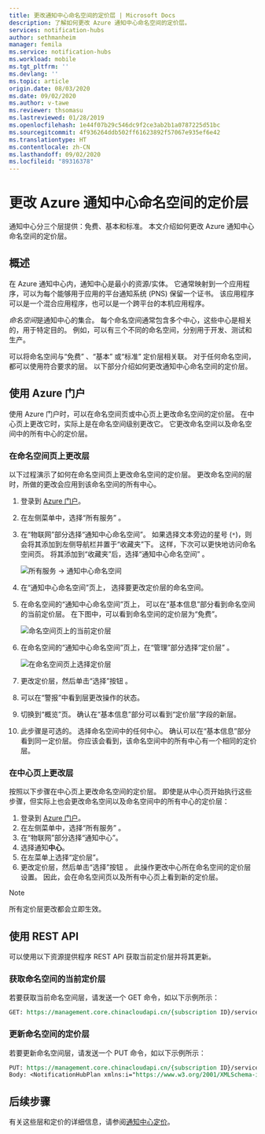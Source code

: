 ```yaml
---
title: 更改通知中心命名空间的定价层 | Microsoft Docs
description: 了解如何更改 Azure 通知中心命名空间的定价层。
services: notification-hubs
author: sethmanheim
manager: femila
ms.service: notification-hubs
ms.workload: mobile
ms.tgt_pltfrm: ''
ms.devlang: ''
ms.topic: article
origin.date: 08/03/2020
ms.date: 09/02/2020
ms.author: v-tawe
ms.reviewer: thsomasu
ms.lastreviewed: 01/28/2019
ms.openlocfilehash: 1e44f07b29c546dc9f2ce3ab2b1a0787225d51bc
ms.sourcegitcommit: 4f936264ddb502ff61623892f57067e935ef6e42
ms.translationtype: HT
ms.contentlocale: zh-CN
ms.lasthandoff: 09/02/2020
ms.locfileid: "89316378"
---
```

# <a name="change-pricing-tier-of-an-azure-notification-hubs-namespace"></a>更改 Azure 通知中心命名空间的定价层

通知中心分三个层提供：免费、基本和标准。    本文介绍如何更改 Azure 通知中心命名空间的定价层。

## <a name="overview"></a>概述

在 Azure 通知中心内，通知中心是最小的资源/实体。 它通常映射到一个应用程序，可以为每个能够用于应用的平台通知系统 (PNS) 保留一个证书。 该应用程序可以是一个混合应用程序，也可以是一个跨平台的本机应用程序。

*命名空间*是通知中心的集合。 每个命名空间通常包含多个中心，这些中心是相关的，用于特定目的。 例如，可以有三个不同的命名空间，分别用于开发、测试和生产。

可以将命名空间与“免费”  、“基本”  或“标准”  定价层相关联。 对于任何命名空间，都可以使用符合要求的层。 以下部分介绍如何更改通知中心命名空间的定价层。

## <a name="use-azure-portal"></a>使用 Azure 门户

使用 Azure 门户时，可以在命名空间页或中心页上更改命名空间的定价层。 在中心页上更改它时，实际上是在命名空间级别更改它。 它更改命名空间以及命名空间中的所有中心的定价层。

### <a name="change-tier-on-the-namespace-page"></a>在命名空间页上更改层

以下过程演示了如何在命名空间页上更改命名空间的定价层。 更改命名空间的层时，所做的更改会应用到该命名空间的所有中心。

1. 登录到 [Azure 门户](https://portal.azure.cn)。
2. 在左侧菜单中，选择“所有服务”  。
3. 在“物联网”部分选择“通知中心命名空间”。   如果选择文本旁边的星号 (`*`)，则会将其添加到左侧导航栏并置于“收藏夹”下。 这样，下次可以更快地访问命名空间页。 将其添加到“收藏夹”后，选择“通知中心命名空间” 。

    ![所有服务 -> 通知中心命名空间](./media/change-pricing-tier/all-services-nhub.png)

4. 在“通知中心命名空间”页上，  选择要更改定价层的命名空间。
5. 在命名空间的“通知中心命名空间”页上，  可以在“基本信息”部分看到命名空间的当前定价层。  在下图中，可以看到命名空间的定价层为“免费”。 

    ![命名空间页上的当前定价层](./media/change-pricing-tier/pricing-tier-before.png)

6. 在命名空间的“通知中心命名空间”页上，在“管理”部分选择“定价层”  。

    ![在命名空间页上选择定价层](./media/change-pricing-tier/namespace-select-pricing-menu.png)

7. 更改定价层，然后单击“选择”按钮  。
8. 可以在“警报”中看到层更改操作的状态。 
9. 切换到“概览”页。  确认在“基本信息”部分可以看到“定价层”字段的新层。  
10. 此步骤是可选的。 选择命名空间中的任何中心。 确认可以在“基本信息”部分看到同一定价层。  你应该会看到，该命名空间中的所有中心有一个相同的定价层。

### <a name="change-tier-on-the-hub-page"></a>在中心页上更改层

按照以下步骤在中心页上更改命名空间的定价层。 即使是从中心页开始执行这些步骤，但实际上也会更改命名空间以及命名空间中的所有中心的定价层：

1. 登录到 [Azure 门户](https://portal.azure.cn)。
2. 在左侧菜单中，选择“所有服务”  。
3. 在“物联网”部分选择“通知中心”。  
4. 选择通知**中心**。
5. 在左菜单上选择“定价层”。 
6. 更改定价层，然后单击“选择”按钮  。 此操作更改中心所在命名空间的定价层设置。 因此，会在命名空间页以及所有中心页上看到新的定价层。

> [!NOTE]
> 所有定价层更改都会立即生效。

## <a name="use-rest-api"></a>使用 REST API

可以使用以下资源提供程序 REST API 获取当前定价层并将其更新。

### <a name="get-current-pricing-tier-for-a-namespace"></a>获取命名空间的当前定价层

若要获取当前命名空间层，请发送一个 GET 命令，如以下示例所示：

```REST
GET: https://management.core.chinacloudapi.cn/{subscription ID}/services/ServiceBus/Namespaces/{namespace name}/notificationhubplan
```

### <a name="update-pricing-tier-for-a-namespace"></a>更新命名空间的定价层

若要更新命名空间层，请发送一个 PUT 命令，如以下示例所示：

```REST
PUT: https://management.core.chinacloudapi.cn/{subscription ID}/services/ServiceBus/Namespaces/{namespace name}/notificationhubplan
Body: <NotificationHubPlan xmlns:i="https://www.w3.org/2001/XMLSchema-instance" xmlns="http://schemas.microsoft.com/netservices/2010/10/servicebus/connect"><SKU>Standard</SKU></NotificationHubPlan>
```

## <a name="next-steps"></a>后续步骤

有关这些层和定价的详细信息，请参阅[通知中心定价](https://www.azure.cn/pricing/details/notification-hubs/)。
